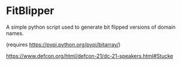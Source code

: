 FitBlipper
==========

A simple python script used to generate bit flipped versions of domain names.

(requires https://pypi.python.org/pypi/bitarray/)

https://www.defcon.org/html/defcon-21/dc-21-speakers.html#Stucke

